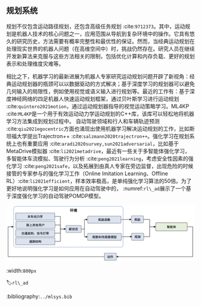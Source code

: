 ## 规划系统

规划不仅包含运动路径规划，还包含高级任务规划 :cite:`9712373`。其中，运动规划是机器人技术的核心问题之一，应用范围从导航到复杂环境中的操作。它具有悠久的研究历史，方法需要有概率完整性和最优性的保证。然而，当经典运动规划在处理现实世界的机器人问题（在高维空间中）时，挑战仍然存在。研究人员在继续开发新算法来克服与这些方法相关的限制，包括优化计算和内存负载、更好的规划表示和处理维度灾难等。

相比之下，机器学习的最新进展为机器人专家研究运动规划问题开辟了新视角：经典运动规划器的瓶颈可以以数据驱动的方式解决；基于深度学习的规划器可以避免几何输入的局限性，例如使用视觉或语义输入进行规划等。最近的工作有：基于深度神经网络的四足机器人快速运动规划框架，通过贝叶斯学习进行运动规划 :cite:`quintero2021motion`，通过运动规划器指导的视觉运动策略学习。ML4KP :cite:`ML4KP`是一个用于有效运动动力学运动规划的C++库，该库可以轻松地将机器学习方法集成到规划过程中。
自动驾驶领域和行人和车辆轨迹预测 :cite:`qiu2021egocentric`方面也涌现出使用机器学习解决运动规划的工作，比如斯坦福大学提出Trajectron++ :cite:`salzmann2020trajectron++`。强化学习在规划系统上也有重要应用 :cite:`aradi2020survey,sun2021adversarial`，比如基于MetaDrive模拟器 :cite:`li2021metadrive`，最近有一些关于多智能体强化学习，多智能体车流模拟、驾驶行为分析 :cite:`peng2021learning`，考虑安全性因素的强化学习 :cite:`peng2021safe`，以及拓展到由真人专家在旁边监督，出现危险的时候接管的专家参与的强化学习工作（Online
Imitation Learning、Offline
RL）:cite:`li2021efficient`，样本效率极高，是单纯强化学习算法的50倍。为了更好地说明强化学习是如何应用在自动驾驶中的， :numref:`rl\_ad`展示了一个基于深度强化学习的自动驾驶POMDP模型。

![基于深度强化学习的自动驾驶POMDP模型 :cite:`aradi2020survey`](../img/ch13/rl_ad.png)

:width:`800px`

:label:`rl\_ad`

:bibliography:`../mlsys.bib`
